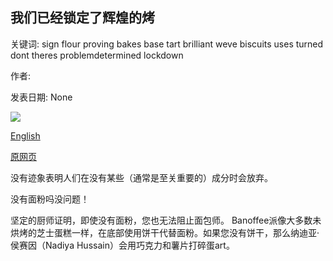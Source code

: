 ## 我们已经锁定了辉煌的烤

关键词: sign flour proving bakes base tart brilliant weve biscuits uses turned dont theres problemdetermined lockdown

作者: 

发表日期: None

![](https://ichef.bbci.co.uk/images/ic/1200xn/p088zqv7.jpg)

[English](Brilliant%20bakes%20we%E2%80%99ve%20turned%20to%20in%20lockdown.md)

[原网页](https://www.bbc.co.uk/food/articles/lockdownbaking)

没有迹象表明人们在没有某些（通常是至关重要的）成分时会放弃。

没有面粉吗没问题！

坚定的厨师证明，即使没有面粉，您也无法阻止面包师。 Banoffee派像大多数未烘烤的芝士蛋糕一样，在底部使用饼干代替面粉。如果您没有饼干，那么纳迪亚·侯赛因（Nadiya Hussain）会用巧克力和薯片打碎蛋art。